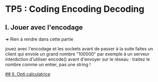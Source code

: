 # TP5 : Coding Encoding Decoding

## I. Jouer avec l'encodage

➜ Rien à rendre dans cette partie

jouez avec l'encodage et les sockets avant de passer à la suite
faites un client qui envoie un grand nombre "100000" par exemple à un serveur
interdiction d'utiliser encode() avant d'envoyer sur le réseau : traitez le nombre comme un entier, pas une string !

[## II. Opti calculatrice]()